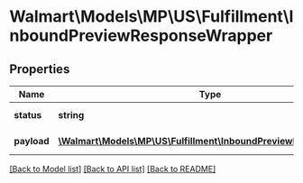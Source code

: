 # Walmart\Models\MP\US\Fulfillment\InboundPreviewResponseWrapper

## Properties

Name | Type | Description | Notes
------------ | ------------- | ------------- | -------------
**status** | **string** | Response status. | [optional]
**payload** | [**\Walmart\Models\MP\US\Fulfillment\InboundPreviewResponseDTO[]**](InboundPreviewResponseDTO.md) | Response payload. | [optional]


[[Back to Model list]](./) [[Back to API list]](../../../../../README.md#supported-apis) [[Back to README]](../../../../../README.md)
